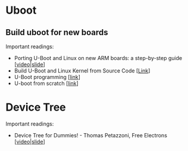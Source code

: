 


# Uboot

## Build uboot for new boards

Important readings:
- Porting U-Boot and Linux on new ARM boards: a step-by-step guide [[video](https://www.youtube.com/watch?v=5E0sdYkvq-Q)|[slide](https://elinux.org/images/2/2a/Schulz-how-to-support-new-board-u-boot-linux.pdf)]
- Build U-Boot and Linux Kernel from Source Code [[Link](https://developer.toradex.com/knowledge-base/build-u-boot-and-linux-kernel-from-source-code#imx88x8mm)]
- U-Boot programming [[link](http://xillybus.com/tutorials/uboot-hacking-howto-1)]
- U-boot from scratch [[link](https://www.youtube.com/watch?v=To9LKF4Iwgw)]

# Device Tree

Important readings:
- Device Tree for Dummies! - Thomas Petazzoni, Free Electrons [[video](https://www.youtube.com/watch?v=m_NyYEBxfn8)|[slide](https://elinux.org/images/f/f9/Petazzoni-device-tree-dummies_0.pdf)]
